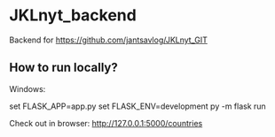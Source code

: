 # JKLnyt_backend

Backend for https://github.com/jantsavlog/JKLnyt_GIT


## How to run locally?

Windows:

set FLASK_APP=app.py
set FLASK_ENV=development
py -m flask run

Check out in browser:
http://127.0.0.1:5000/countries